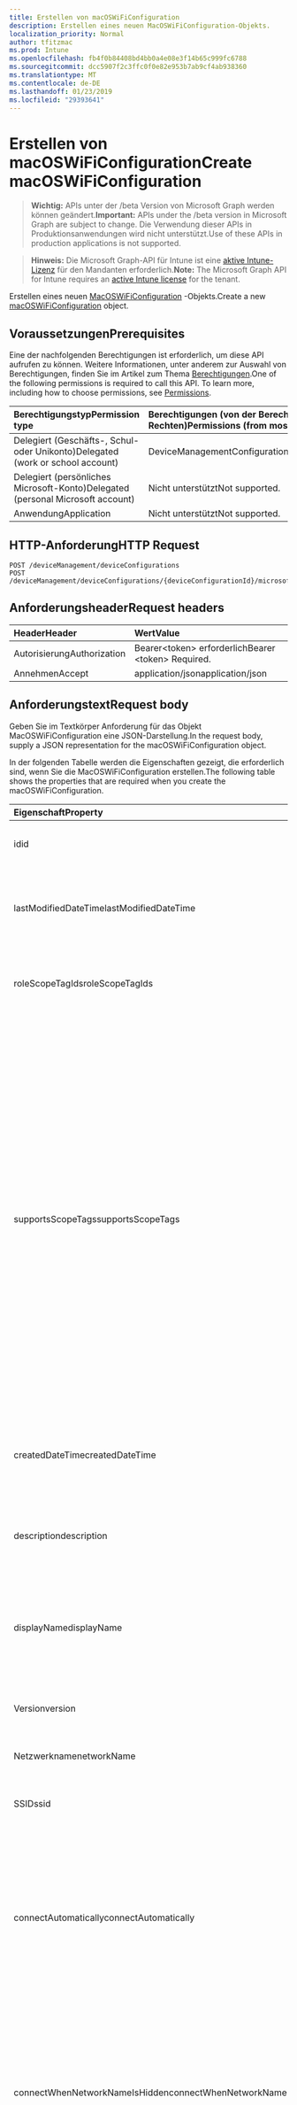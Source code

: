 ```yaml
---
title: Erstellen von macOSWiFiConfiguration
description: Erstellen eines neuen MacOSWiFiConfiguration-Objekts.
localization_priority: Normal
author: tfitzmac
ms.prod: Intune
ms.openlocfilehash: fb4f0b84408bd4bb0a4e08e3f14b65c999fc6788
ms.sourcegitcommit: dcc5907f2c3ffc0f0e82e953b7ab9cf4ab938360
ms.translationtype: MT
ms.contentlocale: de-DE
ms.lasthandoff: 01/23/2019
ms.locfileid: "29393641"
---
```

# <a name="create-macoswificonfiguration"></a><span data-ttu-id="2d820-103">Erstellen von macOSWiFiConfiguration</span><span class="sxs-lookup"><span data-stu-id="2d820-103">Create macOSWiFiConfiguration</span></span>

> <span data-ttu-id="2d820-104">**Wichtig:** APIs unter der /beta Version von Microsoft Graph werden können geändert.</span><span class="sxs-lookup"><span data-stu-id="2d820-104">**Important:** APIs under the /beta version in Microsoft Graph are subject to change.</span></span> <span data-ttu-id="2d820-105">Die Verwendung dieser APIs in Produktionsanwendungen wird nicht unterstützt.</span><span class="sxs-lookup"><span data-stu-id="2d820-105">Use of these APIs in production applications is not supported.</span></span>

> <span data-ttu-id="2d820-106">**Hinweis:** Die Microsoft Graph-API für Intune ist eine [aktive Intune-Lizenz](https://go.microsoft.com/fwlink/?linkid=839381) für den Mandanten erforderlich.</span><span class="sxs-lookup"><span data-stu-id="2d820-106">**Note:** The Microsoft Graph API for Intune requires an [active Intune license](https://go.microsoft.com/fwlink/?linkid=839381) for the tenant.</span></span>

<span data-ttu-id="2d820-107">Erstellen eines neuen [MacOSWiFiConfiguration](../resources/intune-deviceconfig-macoswificonfiguration.md) -Objekts.</span><span class="sxs-lookup"><span data-stu-id="2d820-107">Create a new [macOSWiFiConfiguration](../resources/intune-deviceconfig-macoswificonfiguration.md) object.</span></span>

## <a name="prerequisites"></a><span data-ttu-id="2d820-108">Voraussetzungen</span><span class="sxs-lookup"><span data-stu-id="2d820-108">Prerequisites</span></span>
<span data-ttu-id="2d820-p102">Eine der nachfolgenden Berechtigungen ist erforderlich, um diese API aufrufen zu können. Weitere Informationen, unter anderem zur Auswahl von Berechtigungen, finden Sie im Artikel zum Thema [Berechtigungen](/concepts/permissions-reference.md).</span><span class="sxs-lookup"><span data-stu-id="2d820-p102">One of the following permissions is required to call this API. To learn more, including how to choose permissions, see [Permissions](/concepts/permissions-reference.md).</span></span>

|<span data-ttu-id="2d820-111">Berechtigungstyp</span><span class="sxs-lookup"><span data-stu-id="2d820-111">Permission type</span></span>|<span data-ttu-id="2d820-112">Berechtigungen (von der Berechtigung mit den meisten Rechten zu der mit den wenigsten Rechten)</span><span class="sxs-lookup"><span data-stu-id="2d820-112">Permissions (from most to least privileged)</span></span>|
|:---|:---|
|<span data-ttu-id="2d820-113">Delegiert (Geschäfts-, Schul- oder Unikonto)</span><span class="sxs-lookup"><span data-stu-id="2d820-113">Delegated (work or school account)</span></span>|<span data-ttu-id="2d820-114">DeviceManagementConfiguration.ReadWrite.All</span><span class="sxs-lookup"><span data-stu-id="2d820-114">DeviceManagementConfiguration.ReadWrite.All</span></span>|
|<span data-ttu-id="2d820-115">Delegiert (persönliches Microsoft-Konto)</span><span class="sxs-lookup"><span data-stu-id="2d820-115">Delegated (personal Microsoft account)</span></span>|<span data-ttu-id="2d820-116">Nicht unterstützt</span><span class="sxs-lookup"><span data-stu-id="2d820-116">Not supported.</span></span>|
|<span data-ttu-id="2d820-117">Anwendung</span><span class="sxs-lookup"><span data-stu-id="2d820-117">Application</span></span>|<span data-ttu-id="2d820-118">Nicht unterstützt</span><span class="sxs-lookup"><span data-stu-id="2d820-118">Not supported.</span></span>|

## <a name="http-request"></a><span data-ttu-id="2d820-119">HTTP-Anforderung</span><span class="sxs-lookup"><span data-stu-id="2d820-119">HTTP Request</span></span>
<!-- {
  "blockType": "ignored"
}
-->
``` http
POST /deviceManagement/deviceConfigurations
POST /deviceManagement/deviceConfigurations/{deviceConfigurationId}/microsoft.graph.windowsDomainJoinConfiguration/networkAccessConfigurations
```

## <a name="request-headers"></a><span data-ttu-id="2d820-120">Anforderungsheader</span><span class="sxs-lookup"><span data-stu-id="2d820-120">Request headers</span></span>
|<span data-ttu-id="2d820-121">Header</span><span class="sxs-lookup"><span data-stu-id="2d820-121">Header</span></span>|<span data-ttu-id="2d820-122">Wert</span><span class="sxs-lookup"><span data-stu-id="2d820-122">Value</span></span>|
|:---|:---|
|<span data-ttu-id="2d820-123">Autorisierung</span><span class="sxs-lookup"><span data-stu-id="2d820-123">Authorization</span></span>|<span data-ttu-id="2d820-124">Bearer&lt;token&gt; erforderlich</span><span class="sxs-lookup"><span data-stu-id="2d820-124">Bearer &lt;token&gt; Required.</span></span>|
|<span data-ttu-id="2d820-125">Annehmen</span><span class="sxs-lookup"><span data-stu-id="2d820-125">Accept</span></span>|<span data-ttu-id="2d820-126">application/json</span><span class="sxs-lookup"><span data-stu-id="2d820-126">application/json</span></span>|

## <a name="request-body"></a><span data-ttu-id="2d820-127">Anforderungstext</span><span class="sxs-lookup"><span data-stu-id="2d820-127">Request body</span></span>
<span data-ttu-id="2d820-128">Geben Sie im Textkörper Anforderung für das Objekt MacOSWiFiConfiguration eine JSON-Darstellung.</span><span class="sxs-lookup"><span data-stu-id="2d820-128">In the request body, supply a JSON representation for the macOSWiFiConfiguration object.</span></span>

<span data-ttu-id="2d820-129">In der folgenden Tabelle werden die Eigenschaften gezeigt, die erforderlich sind, wenn Sie die MacOSWiFiConfiguration erstellen.</span><span class="sxs-lookup"><span data-stu-id="2d820-129">The following table shows the properties that are required when you create the macOSWiFiConfiguration.</span></span>

|<span data-ttu-id="2d820-130">Eigenschaft</span><span class="sxs-lookup"><span data-stu-id="2d820-130">Property</span></span>|<span data-ttu-id="2d820-131">Typ</span><span class="sxs-lookup"><span data-stu-id="2d820-131">Type</span></span>|<span data-ttu-id="2d820-132">Beschreibung</span><span class="sxs-lookup"><span data-stu-id="2d820-132">Description</span></span>|
|:---|:---|:---|
|<span data-ttu-id="2d820-133">id</span><span class="sxs-lookup"><span data-stu-id="2d820-133">id</span></span>|<span data-ttu-id="2d820-134">Zeichenfolge</span><span class="sxs-lookup"><span data-stu-id="2d820-134">String</span></span>|<span data-ttu-id="2d820-135">Schlüssel der Entität</span><span class="sxs-lookup"><span data-stu-id="2d820-135">Key of the entity.</span></span> <span data-ttu-id="2d820-136">Geerbt von [deviceConfiguration](../resources/intune-deviceconfig-deviceconfiguration.md).</span><span class="sxs-lookup"><span data-stu-id="2d820-136">Inherited from [deviceConfiguration](../resources/intune-deviceconfig-deviceconfiguration.md)</span></span>|
|<span data-ttu-id="2d820-137">lastModifiedDateTime</span><span class="sxs-lookup"><span data-stu-id="2d820-137">lastModifiedDateTime</span></span>|<span data-ttu-id="2d820-138">DateTimeOffset</span><span class="sxs-lookup"><span data-stu-id="2d820-138">DateTimeOffset</span></span>|<span data-ttu-id="2d820-139">Datum und Uhrzeit der letzten Änderung des Objekts.</span><span class="sxs-lookup"><span data-stu-id="2d820-139">DateTime the object was last modified.</span></span> <span data-ttu-id="2d820-140">Geerbt von [deviceConfiguration](../resources/intune-deviceconfig-deviceconfiguration.md).</span><span class="sxs-lookup"><span data-stu-id="2d820-140">Inherited from [deviceConfiguration](../resources/intune-deviceconfig-deviceconfiguration.md)</span></span>|
|<span data-ttu-id="2d820-141">roleScopeTagIds</span><span class="sxs-lookup"><span data-stu-id="2d820-141">roleScopeTagIds</span></span>|<span data-ttu-id="2d820-142">Zeichenfolgenauflistung</span><span class="sxs-lookup"><span data-stu-id="2d820-142">String collection</span></span>|<span data-ttu-id="2d820-143">Liste der Bereich Tags für diese Instanz der Entität.</span><span class="sxs-lookup"><span data-stu-id="2d820-143">List of Scope Tags for this Entity instance.</span></span> <span data-ttu-id="2d820-144">Geerbt von [deviceConfiguration](../resources/intune-deviceconfig-deviceconfiguration.md).</span><span class="sxs-lookup"><span data-stu-id="2d820-144">Inherited from [deviceConfiguration](../resources/intune-deviceconfig-deviceconfiguration.md)</span></span>|
|<span data-ttu-id="2d820-145">supportsScopeTags</span><span class="sxs-lookup"><span data-stu-id="2d820-145">supportsScopeTags</span></span>|<span data-ttu-id="2d820-146">Boolean</span><span class="sxs-lookup"><span data-stu-id="2d820-146">Boolean</span></span>|<span data-ttu-id="2d820-147">Gibt an, ob die zugrunde liegende Gerätekonfiguration die Zuweisung von Bereich Kategorien unterstützt.</span><span class="sxs-lookup"><span data-stu-id="2d820-147">Indicates whether or not the underlying Device Configuration supports the assignment of scope tags.</span></span> <span data-ttu-id="2d820-148">Zuweisen der ScopeTags-Eigenschaft ist nicht zulässig, wenn dieser Wert false ist und Entitäten nicht bereichsbezogenen Benutzern angezeigt werden.</span><span class="sxs-lookup"><span data-stu-id="2d820-148">Assigning to the ScopeTags property is not allowed when this value is false and entities will not be visible to scoped users.</span></span> <span data-ttu-id="2d820-149">Dies tritt für Legacy-Richtlinien in Silverlight erstellt und kann durch Löschen und Neuerstellen der Richtlinie in der Azure-Verwaltungsportal aufgelöst werden.</span><span class="sxs-lookup"><span data-stu-id="2d820-149">This occurs for Legacy policies created in Silverlight and can be resolved by deleting and recreating the policy in the Azure Portal.</span></span> <span data-ttu-id="2d820-150">Diese Eigenschaft ist schreibgeschützt.</span><span class="sxs-lookup"><span data-stu-id="2d820-150">This property is read-only.</span></span> <span data-ttu-id="2d820-151">Geerbt von [deviceConfiguration](../resources/intune-deviceconfig-deviceconfiguration.md).</span><span class="sxs-lookup"><span data-stu-id="2d820-151">Inherited from [deviceConfiguration](../resources/intune-deviceconfig-deviceconfiguration.md)</span></span>|
|<span data-ttu-id="2d820-152">createdDateTime</span><span class="sxs-lookup"><span data-stu-id="2d820-152">createdDateTime</span></span>|<span data-ttu-id="2d820-153">DateTimeOffset</span><span class="sxs-lookup"><span data-stu-id="2d820-153">DateTimeOffset</span></span>|<span data-ttu-id="2d820-154">Datum und Uhrzeit der Erstellung des Objekts.</span><span class="sxs-lookup"><span data-stu-id="2d820-154">DateTime the object was created.</span></span> <span data-ttu-id="2d820-155">Geerbt von [deviceConfiguration](../resources/intune-deviceconfig-deviceconfiguration.md).</span><span class="sxs-lookup"><span data-stu-id="2d820-155">Inherited from [deviceConfiguration](../resources/intune-deviceconfig-deviceconfiguration.md)</span></span>|
|<span data-ttu-id="2d820-156">description</span><span class="sxs-lookup"><span data-stu-id="2d820-156">description</span></span>|<span data-ttu-id="2d820-157">Zeichenfolge</span><span class="sxs-lookup"><span data-stu-id="2d820-157">String</span></span>|<span data-ttu-id="2d820-158">Beschreibung der Gerätekonfiguration (vom Administrator festgelegt).</span><span class="sxs-lookup"><span data-stu-id="2d820-158">Admin provided description of the Device Configuration.</span></span> <span data-ttu-id="2d820-159">Geerbt von [deviceConfiguration](../resources/intune-deviceconfig-deviceconfiguration.md).</span><span class="sxs-lookup"><span data-stu-id="2d820-159">Inherited from [deviceConfiguration](../resources/intune-deviceconfig-deviceconfiguration.md)</span></span>|
|<span data-ttu-id="2d820-160">displayName</span><span class="sxs-lookup"><span data-stu-id="2d820-160">displayName</span></span>|<span data-ttu-id="2d820-161">Zeichenfolge</span><span class="sxs-lookup"><span data-stu-id="2d820-161">String</span></span>|<span data-ttu-id="2d820-162">Name der Gerätekonfiguration (vom Administrator festgelegt).</span><span class="sxs-lookup"><span data-stu-id="2d820-162">Admin provided name of the device configuration.</span></span> <span data-ttu-id="2d820-163">Geerbt von [deviceConfiguration](../resources/intune-deviceconfig-deviceconfiguration.md).</span><span class="sxs-lookup"><span data-stu-id="2d820-163">Inherited from [deviceConfiguration](../resources/intune-deviceconfig-deviceconfiguration.md)</span></span>|
|<span data-ttu-id="2d820-164">Version</span><span class="sxs-lookup"><span data-stu-id="2d820-164">version</span></span>|<span data-ttu-id="2d820-165">Int32</span><span class="sxs-lookup"><span data-stu-id="2d820-165">Int32</span></span>|<span data-ttu-id="2d820-166">Version der Gerätekonfiguration.</span><span class="sxs-lookup"><span data-stu-id="2d820-166">Version of the device configuration.</span></span> <span data-ttu-id="2d820-167">Geerbt von [deviceConfiguration](../resources/intune-deviceconfig-deviceconfiguration.md).</span><span class="sxs-lookup"><span data-stu-id="2d820-167">Inherited from [deviceConfiguration](../resources/intune-deviceconfig-deviceconfiguration.md)</span></span>|
|<span data-ttu-id="2d820-168">Netzwerkname</span><span class="sxs-lookup"><span data-stu-id="2d820-168">networkName</span></span>|<span data-ttu-id="2d820-169">Zeichenfolge</span><span class="sxs-lookup"><span data-stu-id="2d820-169">String</span></span>|<span data-ttu-id="2d820-170">Netzwerkname</span><span class="sxs-lookup"><span data-stu-id="2d820-170">Network Name</span></span>|
|<span data-ttu-id="2d820-171">SSID</span><span class="sxs-lookup"><span data-stu-id="2d820-171">ssid</span></span>|<span data-ttu-id="2d820-172">Zeichenfolge</span><span class="sxs-lookup"><span data-stu-id="2d820-172">String</span></span>|<span data-ttu-id="2d820-173">Dies ist der Name des Netzwerks Wi-Fi, die an alle Geräte gesendet wird.</span><span class="sxs-lookup"><span data-stu-id="2d820-173">This is the name of the Wi-Fi network that is broadcast to all devices.</span></span>|
|<span data-ttu-id="2d820-174">connectAutomatically</span><span class="sxs-lookup"><span data-stu-id="2d820-174">connectAutomatically</span></span>|<span data-ttu-id="2d820-175">Boolean</span><span class="sxs-lookup"><span data-stu-id="2d820-175">Boolean</span></span>|<span data-ttu-id="2d820-176">Verbinden Sie automatisch, wenn dieses Netzwerk im Bereich befindet.</span><span class="sxs-lookup"><span data-stu-id="2d820-176">Connect automatically when this network is in range.</span></span> <span data-ttu-id="2d820-177">Eine Einstellung auf "true" überspringt die Aufforderung der Benutzer und automatisch mit Wi-Fi-Netzwerk verbinden.</span><span class="sxs-lookup"><span data-stu-id="2d820-177">Setting this to true will skip the user prompt and automatically connect the device to Wi-Fi network.</span></span>|
|<span data-ttu-id="2d820-178">connectWhenNetworkNameIsHidden</span><span class="sxs-lookup"><span data-stu-id="2d820-178">connectWhenNetworkNameIsHidden</span></span>|<span data-ttu-id="2d820-179">Boolean</span><span class="sxs-lookup"><span data-stu-id="2d820-179">Boolean</span></span>|<span data-ttu-id="2d820-180">Verbinden Sie, wenn das Netzwerk seinen Namen (SSID) nicht übertragen wird.</span><span class="sxs-lookup"><span data-stu-id="2d820-180">Connect when the network is not broadcasting its name (SSID).</span></span> <span data-ttu-id="2d820-181">Bei Festlegung auf true festgelegt ist, dieses Profil erzwingt, dass das Gerät für die Verbindung mit einem Netzwerk SSID nicht, die an alle Geräte seine.</span><span class="sxs-lookup"><span data-stu-id="2d820-181">When set to true, this profile forces the device to connect to a network that doesn't broadcast its SSID to all devices.</span></span>|
|<span data-ttu-id="2d820-182">wiFiSecurityType</span><span class="sxs-lookup"><span data-stu-id="2d820-182">wiFiSecurityType</span></span>|[<span data-ttu-id="2d820-183">wiFiSecurityType</span><span class="sxs-lookup"><span data-stu-id="2d820-183">wiFiSecurityType</span></span>](../resources/intune-deviceconfig-wifisecuritytype.md)|<span data-ttu-id="2d820-184">Gibt an, ob Wi-Fi-Endpunkt einen EAP-basierte Sicherheitstyp verwendet wird.</span><span class="sxs-lookup"><span data-stu-id="2d820-184">Indicates whether Wi-Fi endpoint uses an EAP based security type.</span></span> <span data-ttu-id="2d820-185">Mögliche Werte sind: `open`, `wpaPersonal`, `wpaEnterprise`, `wep`, `wpa2Personal` und `wpa2Enterprise`.</span><span class="sxs-lookup"><span data-stu-id="2d820-185">Possible values are: `open`, `wpaPersonal`, `wpaEnterprise`, `wep`, `wpa2Personal`, `wpa2Enterprise`.</span></span>|
|<span data-ttu-id="2d820-186">proxySettings</span><span class="sxs-lookup"><span data-stu-id="2d820-186">proxySettings</span></span>|[<span data-ttu-id="2d820-187">wiFiProxySetting</span><span class="sxs-lookup"><span data-stu-id="2d820-187">wiFiProxySetting</span></span>](../resources/intune-deviceconfig-wifiproxysetting.md)|<span data-ttu-id="2d820-188">Proxytyp für diese Wi-Fi-Verbindung.</span><span class="sxs-lookup"><span data-stu-id="2d820-188">Proxy Type for this Wi-Fi connection.</span></span> <span data-ttu-id="2d820-189">Mögliche Werte sind: `none`, `manual` und `automatic`.</span><span class="sxs-lookup"><span data-stu-id="2d820-189">Possible values are: `none`, `manual`, `automatic`.</span></span>|
|<span data-ttu-id="2d820-190">proxyManualAddress</span><span class="sxs-lookup"><span data-stu-id="2d820-190">proxyManualAddress</span></span>|<span data-ttu-id="2d820-191">Zeichenfolge</span><span class="sxs-lookup"><span data-stu-id="2d820-191">String</span></span>|<span data-ttu-id="2d820-192">IP-Adresse oder den DNS-Hostnamen des Proxyservers bei der manueller Konfiguration ausgewählt ist.</span><span class="sxs-lookup"><span data-stu-id="2d820-192">IP Address or DNS hostname of the proxy server when manual configuration is selected.</span></span>|
|<span data-ttu-id="2d820-193">proxyManualPort</span><span class="sxs-lookup"><span data-stu-id="2d820-193">proxyManualPort</span></span>|<span data-ttu-id="2d820-194">Int32</span><span class="sxs-lookup"><span data-stu-id="2d820-194">Int32</span></span>|<span data-ttu-id="2d820-195">Die Portnummer des Proxyservers bei der manueller Konfiguration ausgewählt ist.</span><span class="sxs-lookup"><span data-stu-id="2d820-195">Port of the proxy server when manual configuration is selected.</span></span>|
|<span data-ttu-id="2d820-196">proxyAutomaticConfigurationUrl</span><span class="sxs-lookup"><span data-stu-id="2d820-196">proxyAutomaticConfigurationUrl</span></span>|<span data-ttu-id="2d820-197">Zeichenfolge</span><span class="sxs-lookup"><span data-stu-id="2d820-197">String</span></span>|<span data-ttu-id="2d820-198">URL des eigentlichen Skripts Proxy Server automatische Konfiguration automatische Konfiguration aktiviert ist.</span><span class="sxs-lookup"><span data-stu-id="2d820-198">URL of the proxy server automatic configuration script when automatic configuration is selected.</span></span> <span data-ttu-id="2d820-199">Diese URL hat normalerweise den Speicherort der Datei PAC (Proxy Automatische Konfiguration).</span><span class="sxs-lookup"><span data-stu-id="2d820-199">This URL is typically the location of PAC (Proxy Auto Configuration) file.</span></span>|
|<span data-ttu-id="2d820-200">preSharedKey</span><span class="sxs-lookup"><span data-stu-id="2d820-200">preSharedKey</span></span>|<span data-ttu-id="2d820-201">Zeichenfolge</span><span class="sxs-lookup"><span data-stu-id="2d820-201">String</span></span>|<span data-ttu-id="2d820-202">Dies ist die vorinstallierten Schlüssel für WPA persönliche Wi-Fi-Netzwerk.</span><span class="sxs-lookup"><span data-stu-id="2d820-202">This is the pre-shared key for WPA Personal Wi-Fi network.</span></span>|



## <a name="response"></a><span data-ttu-id="2d820-203">Antwort</span><span class="sxs-lookup"><span data-stu-id="2d820-203">Response</span></span>
<span data-ttu-id="2d820-204">Wenn der Vorgang erfolgreich war, gibt diese Methode einen `201 Created` Antwortcode und eines [MacOSWiFiConfiguration](../resources/intune-deviceconfig-macoswificonfiguration.md) -Objekts in der Antworttext.</span><span class="sxs-lookup"><span data-stu-id="2d820-204">If successful, this method returns a `201 Created` response code and a [macOSWiFiConfiguration](../resources/intune-deviceconfig-macoswificonfiguration.md) object in the response body.</span></span>

## <a name="example"></a><span data-ttu-id="2d820-205">Beispiel</span><span class="sxs-lookup"><span data-stu-id="2d820-205">Example</span></span>

### <a name="request"></a><span data-ttu-id="2d820-206">Anforderung</span><span class="sxs-lookup"><span data-stu-id="2d820-206">Request</span></span>
<span data-ttu-id="2d820-207">Nachfolgend sehen Sie ein Beispiel der Anforderung.</span><span class="sxs-lookup"><span data-stu-id="2d820-207">Here is an example of the request.</span></span>
``` http
POST https://graph.microsoft.com/beta/deviceManagement/deviceConfigurations
Content-type: application/json
Content-length: 677

{
  "@odata.type": "#microsoft.graph.macOSWiFiConfiguration",
  "roleScopeTagIds": [
    "Role Scope Tag Ids value"
  ],
  "supportsScopeTags": true,
  "description": "Description value",
  "displayName": "Display Name value",
  "version": 7,
  "networkName": "Network Name value",
  "ssid": "Ssid value",
  "connectAutomatically": true,
  "connectWhenNetworkNameIsHidden": true,
  "wiFiSecurityType": "wpaPersonal",
  "proxySettings": "manual",
  "proxyManualAddress": "Proxy Manual Address value",
  "proxyManualPort": 15,
  "proxyAutomaticConfigurationUrl": "https://example.com/proxyAutomaticConfigurationUrl/",
  "preSharedKey": "Pre Shared Key value"
}
```

### <a name="response"></a><span data-ttu-id="2d820-208">Antwort</span><span class="sxs-lookup"><span data-stu-id="2d820-208">Response</span></span>
<span data-ttu-id="2d820-p116">Nachfolgend sehen Sie ein Beispiel der Antwort. Hinweis: Das hier gezeigte Antwortobjekt ist möglicherweise aus Platzgründen abgeschnitten. Von einem tatsächlichen Aufruf werden alle Eigenschaften zurückgegeben.</span><span class="sxs-lookup"><span data-stu-id="2d820-p116">Here is an example of the response. Note: The response object shown here may be truncated for brevity. All of the properties will be returned from an actual call.</span></span>
``` http
HTTP/1.1 201 Created
Content-Type: application/json
Content-Length: 849

{
  "@odata.type": "#microsoft.graph.macOSWiFiConfiguration",
  "id": "471203fb-03fb-4712-fb03-1247fb031247",
  "lastModifiedDateTime": "2017-01-01T00:00:35.1329464-08:00",
  "roleScopeTagIds": [
    "Role Scope Tag Ids value"
  ],
  "supportsScopeTags": true,
  "createdDateTime": "2017-01-01T00:02:43.5775965-08:00",
  "description": "Description value",
  "displayName": "Display Name value",
  "version": 7,
  "networkName": "Network Name value",
  "ssid": "Ssid value",
  "connectAutomatically": true,
  "connectWhenNetworkNameIsHidden": true,
  "wiFiSecurityType": "wpaPersonal",
  "proxySettings": "manual",
  "proxyManualAddress": "Proxy Manual Address value",
  "proxyManualPort": 15,
  "proxyAutomaticConfigurationUrl": "https://example.com/proxyAutomaticConfigurationUrl/",
  "preSharedKey": "Pre Shared Key value"
}
```




